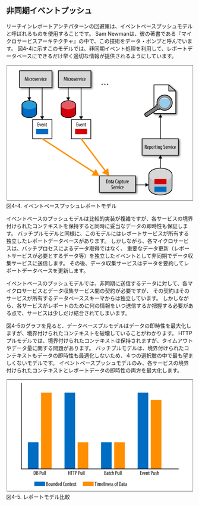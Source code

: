 ## 非同期イベントプッシュ

リーチインレポートアンチパターンの回避策は、イベントベースプッシュモデルと呼ばれるものを使用することです。
Sam Newmanは、彼の著書である『マイクロサービスアーキテクチャ』の中で、この技術をデータ・ポンプと呼んでいます。
図4-4に示すこのモデルでは、非同期イベント処理を利用して、レポートデータベースにできるだけ早く適切な情報が提供されるようにしています。

![イベントベースプッシュレポートモデル](./img/4-4.png)  
図4-4. イベントベースプッシュレポートモデル

イベントベースのプッシュモデルは比較的実装が複雑ですが、各サービスの境界付けられたコンテキストを保持すると同時に妥当なデータの即時性も保証します。
バッチプルモデルと同様に、このモデルにはレポートサービスが所有する独立したレポートデータベースがあります。
しかしながら、各マイクロサービスは、バッチプロセスによるデータ取得ではなく、
重要なデータ更新（レポートサービスが必要とするデータ等）を独立したイベントとして非同期でデータ収集サービスに送信します。
その後、データ収集サービスはデータを要約してレポートデータベースを更新します。

イベントベースのプッシュモデルでは、非同期に送信するデータに対して、各マイクロサービスとデータ収集サービス間の契約が必要ですが、
その契約はそのサービスが所有するデータベーススキーマからは独立しています。
しかしながら、各サービスがレポートのために何の情報をいつ送信するか把握する必要がある点で、サービスは少しだけ結合されてしまいます。

図4-5のグラフを見ると、データベースプルモデルはデータの即時性を最大化しますが、境界付けられたコンテキストを破壊していることがわかります。
HTTPプルモデルでは、境界付けられたコンテキストは保持されますが、タイムアウトやデータ量に関する問題があります。
バッチプルモデルは、境界付けられたコンテキストもデータの即時性も最適化しないため、４つの選択肢の中で最も望ましくないモデルです。
イベントベースプッシュモデルのみ、各サービスの境界付けられたコンテキストとレポートデータの即時性の両方を最大化します。

![レポートモデル比較](./img/4-5.png)  
図4-5. レポートモデル比較